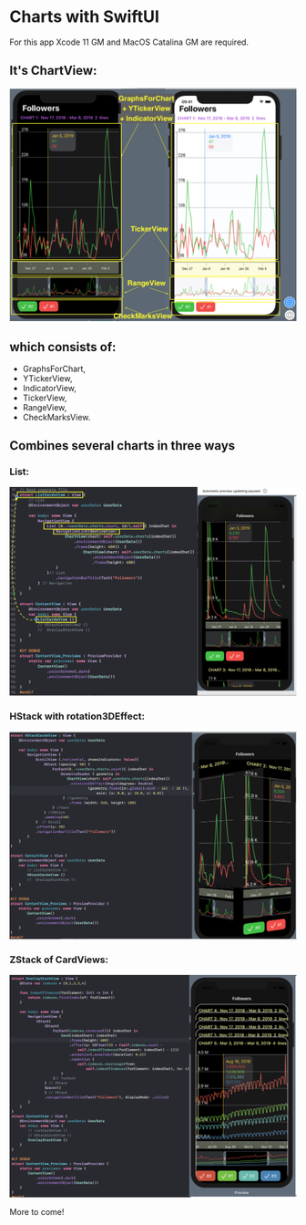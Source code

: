 # Charts with SwiftUI

For this app Xcode 11 GM and MacOS Catalina GM are required.
## It's ChartView:
 
![ChartView](ChartView.png)

## which consists of:

- GraphsForChart,
- YTickerView, 
- IndicatorView,
- TickerView, 
- RangeView, 
- CheckMarksView.


## Combines several charts in three ways 

### List:

![List](List.png)

### HStack with rotation3DEffect:

![HStack with rotation3DEffect](HStack.png)

### ZStack of CardViews:

![ZStack of CardViews](ZStack.png)




More to come!


